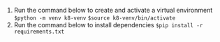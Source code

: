1. Run the command below to create and activate a virtual environment 
`$python -m venv k8-venv`
`$source k8-venv/bin/activate`
2. Run the command below to install dependencies
`$pip install -r requirements.txt`

